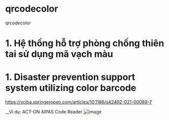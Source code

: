 # qrcodecolor
 qrcodecolor

# 1. Hệ thống hỗ trợ phòng chống thiên tai sử dụng mã vạch màu 
# 1. Disaster prevention support system utilizing color barcode 
https://vciba.springeropen.com/articles/10.1186/s42492-021-00089-7

__Ví dụ: ACT-ON AIPAS Code Reader
![image](https://github.com/PhDLeToanThang/qrcodecolor/assets/106635733/32227ca1-f215-410f-89bf-094845f53a1f)
